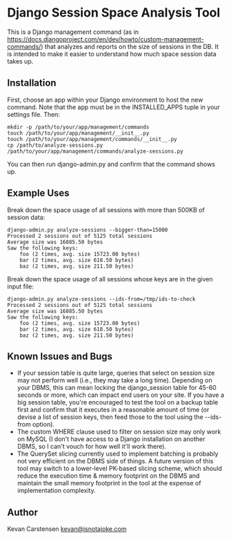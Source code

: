 # Django Session Space Analysis Tool

This is a Django management command (as in
https://docs.djangoproject.com/en/dev/howto/custom-management-commands/)
that analyzes and reports on the size of sessions in the DB. It is
intended to make it easier to understand how much space session data
takes up.

## Installation

First, choose an app within your Django environment to host the new
command. Note that the app must be in the INSTALLED_APPS tuple in your
settings file. Then:

```
mkdir -p /path/to/your/app/management/commands
touch /path/to/your/app/management/__init__.py
touch /path/to/your/app/management/commands/__init__.py
cp /path/to/analyze-sessions.py /path/to/your/app/management/commands/analyze-sessions.py
```

You can then run django-admin.py and confirm that the command shows up.

## Example Uses

Break down the space usage of all sessions with more than 500KB of
session data:

```
django-admin.py analyze-sessions --bigger-than=15000
Processed 2 sessions out of 5125 total sessions
Average size was 16885.50 bytes
Saw the following keys:
    foo (2 times, avg. size 15723.00 bytes)
    bar (2 times, avg. size 618.50 bytes)
    baz (2 times, avg. size 211.50 bytes)
```

Break down the space usage of all sessions whose keys are in the given
input file:

```
django-admin.py analyze-sessions --ids-from=/tmp/ids-to-check
Processed 2 sessions out of 5125 total sessions
Average size was 16885.50 bytes
Saw the following keys:
    foo (2 times, avg. size 15723.00 bytes)
    bar (2 times, avg. size 618.50 bytes)
    baz (2 times, avg. size 211.50 bytes)
```

## Known Issues and Bugs

  * If your session table is quite large, queries that select on session
    size may not perform well (i.e., they may take a long time).
    Depending on your DBMS, this can mean locking the django_session
    table for 45-60 seconds or more, which can impact end users on your
    site. If you have a big session table, you're encouraged to test the
    tool on a backup table first and confirm that it executes in a
    reasonable amount of time (or devise a list of session keys, then
    feed those to the tool using the --ids-from option).
  * The custom WHERE clause used to filter on session size may only work
    on MySQL (I don't have access to a Django installation on another
    DBMS, so I can't vouch for how well it'll work there).
  * The QuerySet slicing currently used to implement batching is
    probably not very efficient on the DBMS side of things. A future
    version of this tool may switch to a lower-level PK-based slicing
    scheme, which should reduce the execution time & memory footprint on
    the DBMS and maintain the small memory footprint in the tool at the
    expense of implementation complexity.

## Author

Kevan Carstensen <kevan@isnotajoke.com>
